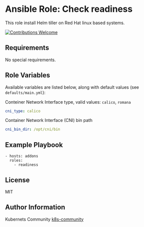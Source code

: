 Ansible Role: Check readiness
=============================

This role install Helm tiller on Red Hat linux based systems.

[![Contributions Welcome](https://img.shields.io/badge/contributions-welcome-brightgreen.svg?style=flat)](https://github.com/k8s-community/cluster-deploy/issues)

Requirements
------------

No special requirements.


Role Variables
--------------

Available variables are listed below, along with default values (see `defaults/main.yml`):

Conteiner Network Interface type, valid values: `calico`, `romana`
```yaml
cni_type: calico
```

Container Network Interface (CNI) bin path
```yaml
cni_bin_dir: /opt/cni/bin
```

Example Playbook
----------------

    - hosts: addons
      roles:
        - readiness

License
-------

MIT

Author Information
------------------

Kubernets Community [k8s-community](https://github.com/k8s-community)
